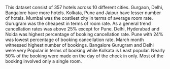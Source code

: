This dataset consist of 357 hotels across 10  different cities.
Gurgaon, Delhi, Bangalore have more hotels.
Kolkata, Pune and Jaipur have lesser number of hotels.
Mumbai was the costliest city in terms of average room rate.
Gurugram was the cheapest in terms of room rate.
As a general trend cancellation rates was above 25% except for Pune.
Delhi, Hyderabad and Noida was highest percentage of booking cancellation rate.
Pune with 24% was lowest percentage of booking cancellation rate.
March month witnessed highest number of bookings.
Bangalore Gurugram and Delhi were very Popular in terms of booking while Kolkata is Least popular.
Nearly 50% of the booking were made on the day of the check in only.
Most of the booking involved only a single room.

